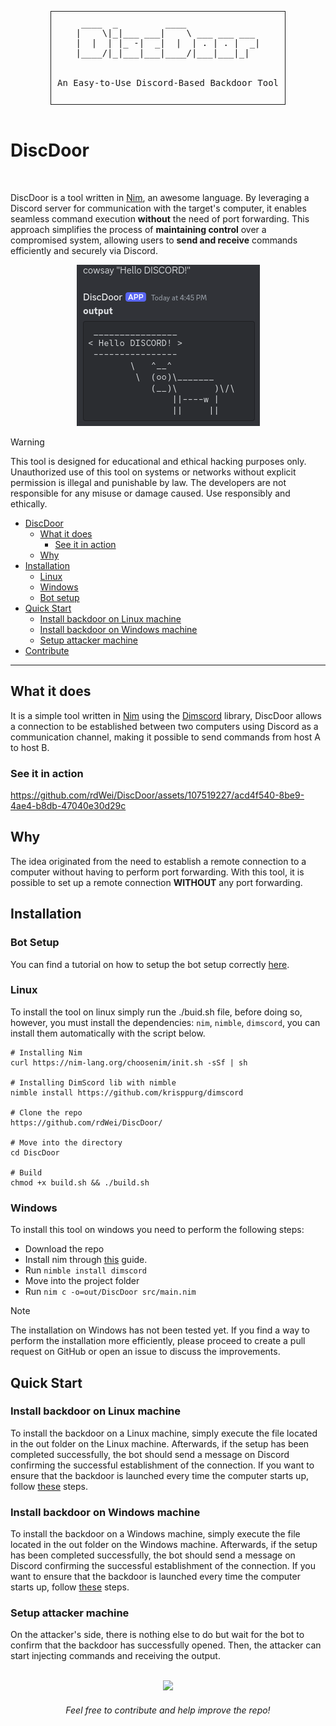 <div align="center">
  <pre style="display: inline-block; border: 1px solid; padding: 10px;">
 ____  _         ____              
|    \|_|___ ___|    \ ___ ___ ___ 
|  |  | |_ -|  _|  |  | . | . |  _|
|____/|_|___|___|____/|___|___|_|  
<br>
An Easy-to-Use Discord-Based Backdoor Tool
 </pre>
</div>

# DiscDoor  

<div style="display: inline;">
    <img src="https://img.shields.io/badge/written in-nim-2C3333" alt=""/>
    <img src="https://img.shields.io/badge/version-v0.0.1-2C3333" alt=""/>
</div>

<br>

DiscDoor is a tool written in [Nim](https://nim-lang.org/), an awesome language. By leveraging a Discord server for communication with the target's computer, it enables seamless command execution **without** the need of port forwarding. This approach simplifies the process of **maintaining control** over a compromised system, allowing users to **send and receive** commands efficiently and securely via Discord.

<div align="center">
    <img src="images/cowsay.png" alt="Description of the image"/>
</div>

>[!WARNING]
>This tool is designed for educational and ethical hacking purposes only. Unauthorized use of this tool on systems or networks without explicit permission is illegal and punishable by law. The developers are not responsible for any misuse or damage caused. Use responsibly and ethically.

- [DiscDoor](#DiscDoor)
    - [What it does](#What-it-does)
        - [See it in action](#See-it-in-action)
    - [Why](#Why)
- [Installation](#Installation)
    - [Linux](#Linux)
    - [Windows](#Windows)
    - [Bot setup](https://github.com/rdWei/DiscDoor/blob/main/docs/BOTSETUP.md)
- [Quick Start](#Quick-Start)
    - [Install backdoor on Linux machine](#Install-backdoor-on-Linux-machine)
    - [Install backdoor on Windows machine](#Install-backdoor-on-Windows-machine)
    - [Setup attacker machine](#Setup-attacker-machine)
- [Contribute](#end-of-file)

---

## What it does

It is a simple tool written in [Nim](https://nim-lang.org/) using the [Dimscord](https://github.com/krisppurg/dimscord) library, DiscDoor allows a connection to be established between two computers using Discord as a communication channel, making it possible to send commands from host A to host B.

### See it in action

https://github.com/rdWei/DiscDoor/assets/107519227/acd4f540-8be9-4ae4-b8db-47040e30d29c

## Why

The idea originated from the need to establish a remote connection to a computer without having to perform port forwarding. With this tool, it is possible to set up a remote connection **WITHOUT** any port forwarding.

## Installation

### Bot Setup

You can find a tutorial on how to setup the bot setup correctly [here](https://github.com/rdWei/DiscDoor/blob/main/docs/BOTSETUP.md).

### Linux

To install the tool on linux simply run the ./buid.sh file, before doing so, however, you must install the dependencies: `nim`, `nimble`, `dimscord`, you can install them automatically with the script below.

```
# Installing Nim
curl https://nim-lang.org/choosenim/init.sh -sSf | sh

# Installing DimScord lib with nimble
nimble install https://github.com/krisppurg/dimscord

# Clone the repo
https://github.com/rdWei/DiscDoor/

# Move into the directory
cd DiscDoor

# Build
chmod +x build.sh && ./build.sh
```

### Windows

To install this tool on windows you need to perform the following steps:

- Download the repo
- Install nim through [this](https://nim-lang.org/install_windows.html) guide.
- Run `nimble install dimscord`
- Move into the project folder
- Run `nim c -o=out/DiscDoor src/main.nim`

>[!NOTE]
>The installation on Windows has not been tested yet. If you find a way to perform the installation more efficiently, please proceed to create a pull request on GitHub or open an issue to discuss the improvements.


## Quick Start

### Install backdoor on Linux machine

To install the backdoor on a Linux machine, simply execute the file located in the out folder on the Linux machine. Afterwards, if the setup has been completed successfully, the bot should send a message on Discord confirming the successful establishment of the connection.
If you want to ensure that the backdoor is launched every time the computer starts up, follow [these](https://www.simplified.guide/linux/automatically-run-program-on-startup) steps. 

### Install backdoor on Windows machine

To install the backdoor on a Windows machine, simply execute the file located in the out folder on the Windows machine. Afterwards, if the setup has been completed successfully, the bot should send a message on Discord confirming the successful establishment of the connection.
If you want to ensure that the backdoor is launched every time the computer starts up, follow [these](https://www.youtube.com/watch?v=KwwDaziEgII) steps.

### Setup attacker machine

On the attacker's side, there is nothing else to do but wait for the bot to confirm that the backdoor has successfully opened. Then, the attacker can start injecting commands and receiving the output.

<br>

<div align="center">

<img src="https://kratikal.com/blog/wp-content/uploads/2023/02/key-click-typing-1.gif">

<h6><i>Feel free to contribute and help improve the repo!</i></h6>

</div>

<a name="end-of-file"></a>
